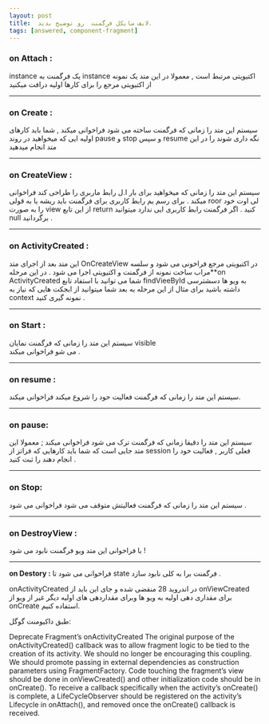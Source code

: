 ```yaml
---
layout: post
title:  لایف سایکل فرگمنت  رو توضیح بدید.  
tags: [answered, component-fragment]
---
```




<!-- comment #653199588 -->


### **on Attach :**

instance 
یک فرگمنت به instance 
 اکتیویتی مرتبط است , ‌معمولا در این متد یک  نمونه از اکتیویتی مرجع را برای کارها اولیه درافت میکنید

---------------------------------------

### **on Create :**
سیستم این متد را زمانی که فرگمنت ساخته می شود فراخوانی میکند , شما باید کارهای اولیه ایی که میخواهید در روند pause  و stop و سپس resume 
نگه داری شوند را در این متد انجام میدهید 

------------------------


### **on CreateView :**
سیستم این متد را زمانی که میخواهید برای بار ا.ل رابط ماربری را طراحی کند فراخوانی میکند . برای رسم یم رابط کاربری برای فرگمنت باید ریشه یا به قولی roor
لی اوت خود را  به صورت view  از این تابع return  کنید . اگر فرگمنت رابط کاربری ایی ندارد میتوانید null  برگردانید .

---------------------------


### **on ActivityCreated :**

این متد بعد از اجرای متد OnCreateView
در اکتیویتی مرجع فراخونی می شود و سلسه مراب ساخت نمونه از فرگمنت و اکتیویتی اجرا می شود . در این مرحله**on ActivityCreated 
شما می توانید با استفاد
تابع findVieeById
به ویو ها دسشترسی داشته باشید برای مثال از این مرحله به بعد شما میتوانید از ابجکت هایی که نیاز به context
 نمونه گیری کنید .

---------------------------------
### **on Start :**

سیستم این متد را زمانی که فرگمنت نمایان visible  
می شو فراخوانی میکند .

-----------------------------

### on resume :

سیستم این متد را زمانی که فرگمنت فعالیت حود را شروع میکند فراخوانی میکند.

------------------------------

### **on pause:**

سیستم این متد را دقیقا زمانی که فرگمنت ترک می شود فراخوانی میکند ; معمولا این متد جایی است که شما باید کارهایی که فراتز از session
فعلی کاربر , فعالیت خود را انجام دهند را ثبت کنید .

----------------------


### **on Stop:**

سیستم این متد را زمانی که فرگمنت فعالیتش متوقف می شود فراخوانی می شود .

-------------------

### **on DestroyView :**

با فراخوانی این متد ویو فرگمنت نابود می شود !

----------------------

**on Destory :**
فراخوانی می شود تا state 
فرگمنت برا به کلی نابود سازد  .



<!-- comment #653725478 -->

<p>onActivityCreated در اندروید 28 منقضی شده و جای این باید از onViewCreated برای مقداری دهی اولیه به ویو ها وبرای مقداردهی های اولیه دیگر غیر از ویو از onCreate استفاده کنیم.</p>
<p>طبق داکیومنت گوگل:</p>

<p>Deprecate Fragment&rsquo;s onActivityCreated The original purpose of the onActivityCreated() callback was to allow fragment logic to be tied to the creation of its activity. We should no longer be encouraging this coupling. We should promote passing in external dependencies as construction parameters using FragmentFactory. Code touching the fragment&rsquo;s view should be done in onViewCreated() and other initialization code should be in onCreate(). To receive a callback specifically when the activity&rsquo;s onCreate() is complete, a LifeCycleObserver should be registered on the activity&rsquo;s Lifecycle in onAttach(), and removed once the onCreate() callback is received.</p>
